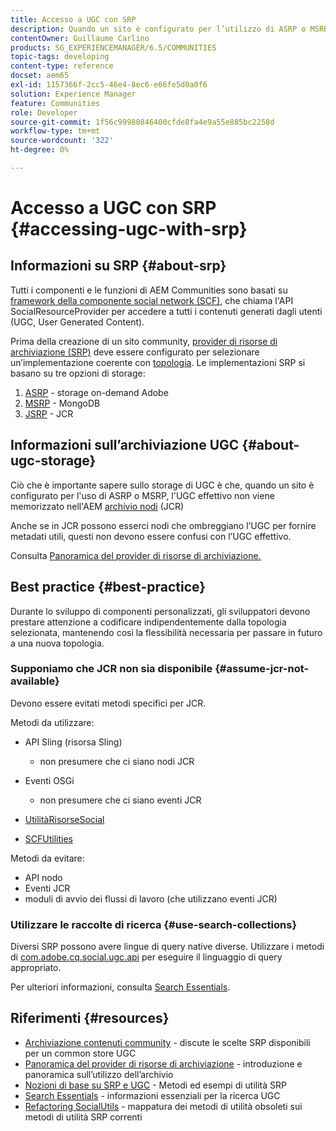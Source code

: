 ```yaml
---
title: Accesso a UGC con SRP
description: Quando un sito è configurato per l’utilizzo di ASRP o MSRP, l’UGC effettivo non viene memorizzato nell’archivio dei nodi AEM (JCR)
contentOwner: Guillaume Carlino
products: SG_EXPERIENCEMANAGER/6.5/COMMUNITIES
topic-tags: developing
content-type: reference
docset: aem65
exl-id: 1157366f-2cc5-46e4-8ec6-e66fe5d0a0f6
solution: Experience Manager
feature: Communities
role: Developer
source-git-commit: 1f56c99980846400cfde8fa4e9a55e885bc2258d
workflow-type: tm+mt
source-wordcount: '322'
ht-degree: 0%

---
```


# Accesso a UGC con SRP {#accessing-ugc-with-srp}

## Informazioni su SRP {#about-srp}

Tutti i componenti e le funzioni di AEM Communities sono basati su [framework della componente social network (SCF)](/help/communities/scf.md), che chiama l&#39;API SocialResourceProvider per accedere a tutti i contenuti generati dagli utenti (UGC, User Generated Content).

Prima della creazione di un sito community, [provider di risorse di archiviazione (SRP)](/help/communities/working-with-srp.md) deve essere configurato per selezionare un’implementazione coerente con [topologia](/help/communities/topologies.md). Le implementazioni SRP si basano su tre opzioni di storage:

1. [ASRP](/help/communities/asrp.md) - storage on-demand Adobe
1. [MSRP](/help/communities/msrp.md) - MongoDB
1. [JSRP](/help/communities/jsrp.md) - JCR

## Informazioni sull’archiviazione UGC {#about-ugc-storage}

Ciò che è importante sapere sullo storage di UGC è che, quando un sito è configurato per l&#39;uso di ASRP o MSRP, l&#39;UGC effettivo non viene memorizzato nell&#39;AEM [archivio nodi](/help/sites-deploying/data-store-config.md) (JCR)

Anche se in JCR possono esserci nodi che ombreggiano l’UGC per fornire metadati utili, questi non devono essere confusi con l’UGC effettivo.

Consulta [Panoramica del provider di risorse di archiviazione.](/help/communities/srp.md)

## Best practice {#best-practice}

Durante lo sviluppo di componenti personalizzati, gli sviluppatori devono prestare attenzione a codificare indipendentemente dalla topologia selezionata, mantenendo così la flessibilità necessaria per passare in futuro a una nuova topologia.

### Supponiamo che JCR non sia disponibile {#assume-jcr-not-available}

Devono essere evitati metodi specifici per JCR.

Metodi da utilizzare:

* API Sling (risorsa Sling)

   * non presumere che ci siano nodi JCR

* Eventi OSGi

   * non presumere che ci siano eventi JCR

* [UtilitàRisorseSocial](/help/communities/socialutils.md#socialresourceutilities-package)
* [SCFUtilities](/help/communities/socialutils.md#scfutilities-package)

Metodi da evitare:

* API nodo
* Eventi JCR
* moduli di avvio dei flussi di lavoro (che utilizzano eventi JCR)

### Utilizzare le raccolte di ricerca {#use-search-collections}

Diversi SRP possono avere lingue di query native diverse. Utilizzare i metodi di [com.adobe.cq.social.ugc.api](https://helpx.adobe.com/experience-manager/6-5/sites/developing/using/reference-materials/javadoc/com/adobe/cq/social/ugc/api/package-summary.html) per eseguire il linguaggio di query appropriato.

Per ulteriori informazioni, consulta [Search Essentials](/help/communities/search-implementation.md).

## Riferimenti {#resources}

* [Archiviazione contenuti community](/help/communities/working-with-srp.md) - discute le scelte SRP disponibili per un common store UGC
* [Panoramica del provider di risorse di archiviazione](/help/communities/srp.md) - introduzione e panoramica sull’utilizzo dell’archivio
* [Nozioni di base su SRP e UGC](/help/communities/srp-and-ugc.md) - Metodi ed esempi di utilità SRP
* [Search Essentials](/help/communities/search-implementation.md) - informazioni essenziali per la ricerca UGC
* [Refactoring SocialUtils](/help/communities/socialutils.md) - mappatura dei metodi di utilità obsoleti sui metodi di utilità SRP correnti
